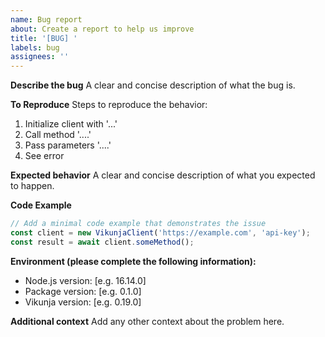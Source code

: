 ```yaml
---
name: Bug report
about: Create a report to help us improve
title: '[BUG] '
labels: bug
assignees: ''
---
```


**Describe the bug**
A clear and concise description of what the bug is.

**To Reproduce**
Steps to reproduce the behavior:
1. Initialize client with '...'
2. Call method '....'
3. Pass parameters '....'
4. See error

**Expected behavior**
A clear and concise description of what you expected to happen.

**Code Example**
```javascript
// Add a minimal code example that demonstrates the issue
const client = new VikunjaClient('https://example.com', 'api-key');
const result = await client.someMethod();
```

**Environment (please complete the following information):**
 - Node.js version: [e.g. 16.14.0]
 - Package version: [e.g. 0.1.0]
 - Vikunja version: [e.g. 0.19.0]

**Additional context**
Add any other context about the problem here.
